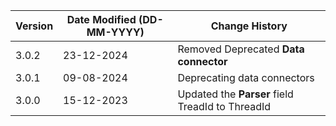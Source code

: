 | **Version** | **Date Modified (DD-MM-YYYY)** | **Change History**                                                           |
|-------------|--------------------------------|------------------------------------------------------------------------------|
| 3.0.2       | 23-12-2024                     | Removed Deprecated **Data connector**                                        |
| 3.0.1       | 09-08-2024                     | Deprecating data connectors                                                  |
| 3.0.0       | 15-12-2023                     | Updated the **Parser** field TreadId to ThreadId                             |